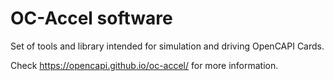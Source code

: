 # OC-Accel software

Set of tools and library intended for simulation and driving OpenCAPI Cards. 

Check <https://opencapi.github.io/oc-accel/> for more information.
